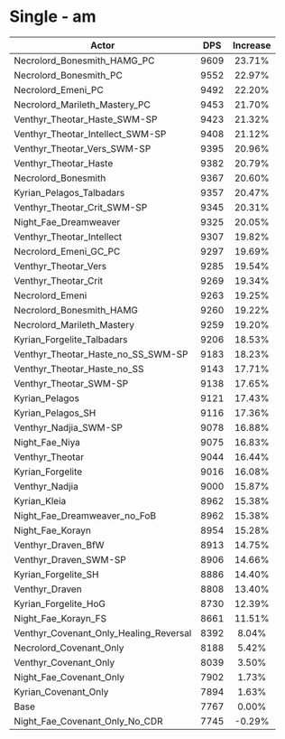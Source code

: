 # Single - am
| Actor | DPS | Increase |
|---|:---:|:---:|
|Necrolord_Bonesmith_HAMG_PC|9609|23.71%|
|Necrolord_Bonesmith_PC|9552|22.97%|
|Necrolord_Emeni_PC|9492|22.20%|
|Necrolord_Marileth_Mastery_PC|9453|21.70%|
|Venthyr_Theotar_Haste_SWM-SP|9423|21.32%|
|Venthyr_Theotar_Intellect_SWM-SP|9408|21.12%|
|Venthyr_Theotar_Vers_SWM-SP|9395|20.96%|
|Venthyr_Theotar_Haste|9382|20.79%|
|Necrolord_Bonesmith|9367|20.60%|
|Kyrian_Pelagos_Talbadars|9357|20.47%|
|Venthyr_Theotar_Crit_SWM-SP|9345|20.31%|
|Night_Fae_Dreamweaver|9325|20.05%|
|Venthyr_Theotar_Intellect|9307|19.82%|
|Necrolord_Emeni_GC_PC|9297|19.69%|
|Venthyr_Theotar_Vers|9285|19.54%|
|Venthyr_Theotar_Crit|9269|19.34%|
|Necrolord_Emeni|9263|19.25%|
|Necrolord_Bonesmith_HAMG|9260|19.22%|
|Necrolord_Marileth_Mastery|9259|19.20%|
|Kyrian_Forgelite_Talbadars|9206|18.53%|
|Venthyr_Theotar_Haste_no_SS_SWM-SP|9183|18.23%|
|Venthyr_Theotar_Haste_no_SS|9143|17.71%|
|Venthyr_Theotar_SWM-SP|9138|17.65%|
|Kyrian_Pelagos|9121|17.43%|
|Kyrian_Pelagos_SH|9116|17.36%|
|Venthyr_Nadjia_SWM-SP|9078|16.88%|
|Night_Fae_Niya|9075|16.83%|
|Venthyr_Theotar|9044|16.44%|
|Kyrian_Forgelite|9016|16.08%|
|Venthyr_Nadjia|9000|15.87%|
|Kyrian_Kleia|8962|15.38%|
|Night_Fae_Dreamweaver_no_FoB|8962|15.38%|
|Night_Fae_Korayn|8954|15.28%|
|Venthyr_Draven_BfW|8913|14.75%|
|Venthyr_Draven_SWM-SP|8906|14.66%|
|Kyrian_Forgelite_SH|8886|14.40%|
|Venthyr_Draven|8808|13.40%|
|Kyrian_Forgelite_HoG|8730|12.39%|
|Night_Fae_Korayn_FS|8661|11.51%|
|Venthyr_Covenant_Only_Healing_Reversal|8392|8.04%|
|Necrolord_Covenant_Only|8188|5.42%|
|Venthyr_Covenant_Only|8039|3.50%|
|Night_Fae_Covenant_Only|7902|1.73%|
|Kyrian_Covenant_Only|7894|1.63%|
|Base|7767|0.00%|
|Night_Fae_Covenant_Only_No_CDR|7745|-0.29%|
